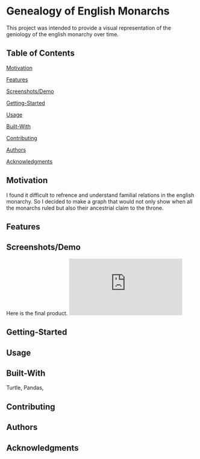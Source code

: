 # Genealogy of English Monarchs
This project was intended to provide a visual representation of the geniology of the english monarchy over time. 

## Table of Contents  
[Motivation](##Motivation) 

[Features](##Features) 

[Screenshots/Demo](##Screenshots/Demo) 

[Getting-Started](##Getting-Started) 

[Usage](##Usage)

[Built-With](##Built-With)

[Contributing](##Contributing)

[Authors](##Authors)

[Acknowledgments](##Acknowledgments)


## Motivation
I found it difficult to refrence and understand familial relations in the english monarchy. So I decided to make a graph that would not only show when all the monarchs ruled but also their ancestrial claim to the throne.
## Features
## Screenshots/Demo
Here is the final product.
![alt text](https://github.com/marinwitherspoon/English-monarchs/blob/main/Genealogy_English_monarchs.pdf)

## Getting-Started
## Usage
## Built-With
Turtle, Pandas, 
## Contributing
## Authors
## Acknowledgments
